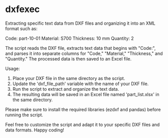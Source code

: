 # dxfexec
Extracting specific text data from DXF files and organizing it into an XML format such as:

Code: part-10-01
Material: S700
Thickness: 10 mm
Quantity: 2

The script reads the DXF file, extracts text data that begins with "Code:", and parses it into separate columns for "Code," "Material," "Thickness," and "Quantity." The processed data is then saved to an Excel file.

Usage:
1. Place your DXF file in the same directory as the script.
2. Update the 'dxf_file_path' variable with the name of your DXF file.
3. Run the script to extract and organize the text data.
4. The resulting data will be saved in an Excel file named 'part_list.xlsx' in the same directory.

Please make sure to install the required libraries (ezdxf and pandas) before running the script.

Feel free to customize the script and adapt it to your specific DXF files and data formats. Happy coding!

